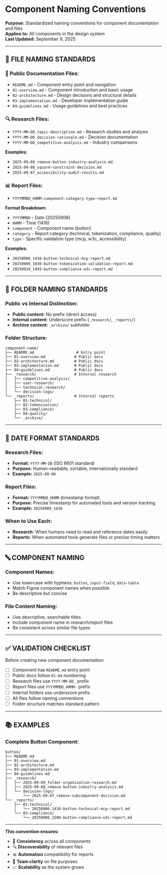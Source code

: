 # Component Naming Conventions

**Purpose:** Standardized naming conventions for component documentation and files  
**Applies to:** All components in the design system  
**Last Updated:** September 9, 2025

---

## 📝 **FILE NAMING STANDARDS**

### **📖 Public Documentation Files:**
- `README.md` - Component entry point and navigation
- `01-overview.md` - Component introduction and basic usage
- `02-architecture.md` - Design decisions and structural details
- `03-implementation.md` - Developer implementation guide
- `04-guidelines.md` - Usage guidelines and best practices

### **🔍 Research Files:**
- `YYYY-MM-DD_topic-description.md` - Research studies and analysis
- `YYYY-MM-DD_decision-rationale.md` - Decision documentation
- `YYYY-MM-DD_competitive-analysis.md` - Industry comparisons

**Examples:**
- `2025-09-09_remove-button-industry-analysis.md`
- `2025-09-08_square-constraint-decision.md`
- `2025-09-07_accessibility-audit-results.md`

### **📊 Report Files:**
- `YYYYMMDD_HHMM-component-category-type-report.md`

**Format Breakdown:**
- `YYYYMMDD` - Date (20250906)
- `HHMM` - Time (1416)
- `component` - Component name (button)
- `category` - Report category (technical, tokenization, compliance, quality)
- `type` - Specific validation type (mcp, w3c, accessibility)

**Examples:**
- `20250906_1416-button-technical-mcp-report.md`
- `20250909_1030-button-tokenization-validation-report.md`
- `20250910_1445-button-compliance-w3c-report.md`

---

## 📁 **FOLDER NAMING STANDARDS**

### **Public vs Internal Distinction:**
- **Public content:** No prefix (direct access)
- **Internal content:** Underscore prefix (`_research/`, `_reports/`)
- **Archive content:** `_archive/` subfolder

### **Folder Structure:**
```
component-name/
├── README.md                   # Entry point
├── 01-overview.md             # Public docs
├── 02-architecture.md         # Public docs  
├── 03-implementation.md       # Public docs
├── 04-guidelines.md           # Public docs
├── _research/                 # Internal research
│   ├── competitive-analysis/
│   ├── user-research/
│   ├── technical-research/
│   └── decision-logs/
└── _reports/                  # Internal reports
    ├── 01-technical/
    ├── 02-tokenization/
    ├── 03-compliance/
    ├── 04-quality/
    └── _archive/
```

---

## 📅 **DATE FORMAT STANDARDS**

### **Research Files:**
- **Format:** `YYYY-MM-DD` (ISO 8601 standard)
- **Purpose:** Human-readable, sortable, internationally standard
- **Example:** `2025-09-09`

### **Report Files:**
- **Format:** `YYYYMMDD_HHMM` (timestamp format)
- **Purpose:** Precise timestamp for automated tools and version tracking
- **Example:** `20250909_1430`

### **When to Use Each:**
- **Research:** When humans need to read and reference dates easily
- **Reports:** When automated tools generate files or precise timing matters

---

## 🔤 **COMPONENT NAMING**

### **Component Names:**
- Use lowercase with hyphens: `button`, `input-field`, `data-table`
- Match Figma component names when possible
- Be descriptive but concise

### **File Content Naming:**
- Use descriptive, searchable titles
- Include component name in research/report files
- Be consistent across similar file types

---

## ✅ **VALIDATION CHECKLIST**

Before creating new component documentation:

- [ ] Component has `README.md` entry point
- [ ] Public docs follow `01-04` numbering
- [ ] Research files use `YYYY-MM-DD_` prefix
- [ ] Report files use `YYYYMMDD_HHMM-` prefix
- [ ] Internal folders use underscore prefix
- [ ] All files follow naming conventions
- [ ] Folder structure matches standard pattern

---

## 📚 **EXAMPLES**

### **Complete Button Component:**
```
button/
├── README.md
├── 01-overview.md
├── 02-architecture.md
├── 03-implementation.md
├── 04-guidelines.md
├── _research/
│   ├── 2025-09-09_folder-organization-research.md
│   ├── 2025-09-08_remove-button-industry-analysis.md
│   └── decision-logs/
│       └── 2025-09-07_remove-subcomponent-decision.md
└── _reports/
    ├── 01-technical/
    │   └── 20250906_1416-button-technical-mcp-report.md
    └── 03-compliance/
        └── 20250906_1500-button-compliance-w3c-report.md
```

---

**This convention ensures:**
- 🎯 **Consistency** across all components
- 🔍 **Discoverability** of relevant files
- 📊 **Automation** compatibility for reports
- 👥 **Team clarity** on file purposes
- 📈 **Scalability** as the system grows
